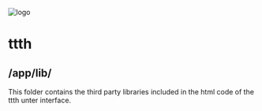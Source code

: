 ![logo](https://raw.githubusercontent.com/yafp/ttth/master/.github/logo/128x128.png)

# ttth

## /app/lib/

This folder contains the third party libraries included in the html code of the ttth unter interface.
